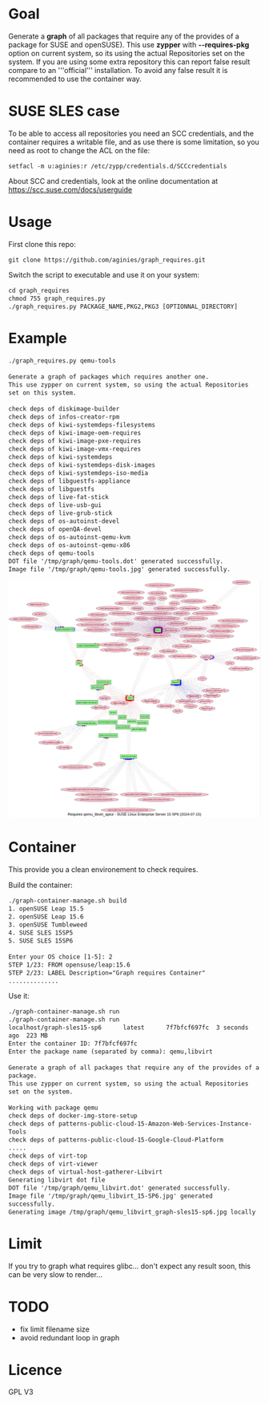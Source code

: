 # Goal

Generate a **graph** of all packages that require any of the provides of a package for SUSE and openSUSE).
This use **zypper** with **--requires-pkg** option on current system, so its using the actual Repositories set on the system.
If you are using some extra repository this can report false result compare to an '''official''' installation.
To avoid any false result it is recommended to use the container way.

# SUSE SLES case

To be able to access all repositories you need an SCC credentials, and the container requires a writable file, and as use there is some limitation, so you need as root to change the ACL on the file:
```shell
setfacl -m u:aginies:r /etc/zypp/credentials.d/SCCcredentials
```

About SCC and credentials, look at the online documentation at https://scc.suse.com/docs/userguide

# Usage

First clone this repo:
```shell
git clone https://github.com/aginies/graph_requires.git
```

Switch the script to executable and use it on your system:
```shell
cd graph_requires
chmod 755 graph_requires.py
./graph_requires.py PACKAGE_NAME,PKG2,PKG3 [OPTIONNAL_DIRECTORY]
```

# Example

```shell
./graph_requires.py qemu-tools

Generate a graph of packages which requires another one.
This use zypper on current system, so using the actual Repositories set on this system.

check deps of diskimage-builder
check deps of infos-creator-rpm
check deps of kiwi-systemdeps-filesystems
check deps of kiwi-image-oem-requires
check deps of kiwi-image-pxe-requires
check deps of kiwi-image-vmx-requires
check deps of kiwi-systemdeps
check deps of kiwi-systemdeps-disk-images
check deps of kiwi-systemdeps-iso-media
check deps of libguestfs-appliance
check deps of libguestfs
check deps of live-fat-stick
check deps of live-usb-gui
check deps of live-grub-stick
check deps of os-autoinst-devel
check deps of openQA-devel
check deps of os-autoinst-qemu-kvm
check deps of os-autoinst-qemu-x86
check deps of qemu-tools
DOT file '/tmp/graph/qemu-tools.dot' generated successfully.
Image file '/tmp/graph/qemu-tools.jpg' generated successfully.
```

![image](https://github.com/aginies/graph_requires/blob/db7ab2f046a0b4a966aa255abc7173f7fc919df2/examples/qemu_libvirt_spice_graph-sles15-sp6.jpg)

# Container

This provide you a clean environement to check requires.

Build the container:
```shell
./graph-container-manage.sh build
1. openSUSE Leap 15.5
2. openSUSE Leap 15.6
3. openSUSE Tumbleweed
4. SUSE SLES 15SP5
5. SUSE SLES 15SP6

Enter your OS choice [1-5]: 2
STEP 1/23: FROM opensuse/leap:15.6
STEP 2/23: LABEL Description="Graph requires Container"
..............
```

Use it:
```shell
./graph-container-manage.sh run
./graph-container-manage.sh run
localhost/graph-sles15-sp6      latest      7f7bfcf697fc  3 seconds ago  223 MB
Enter the container ID: 7f7bfcf697fc
Enter the package name (separated by comma): qemu,libvirt

Generate a graph of all packages that require any of the provides of a package.
This use zypper on current system, so using the actual Repositories set on the system.

Working with package qemu
check deps of docker-img-store-setup
check deps of patterns-public-cloud-15-Amazon-Web-Services-Instance-Tools
check deps of patterns-public-cloud-15-Google-Cloud-Platform
.....
check deps of virt-top
check deps of virt-viewer
check deps of virtual-host-gatherer-Libvirt
Generating libvirt dot file
DOT file '/tmp/graph/qemu_libvirt.dot' generated successfully.
Image file '/tmp/graph/qemu_libvirt_15-SP6.jpg' generated successfully.
Generating image /tmp/graph/qemu_libvirt_graph-sles15-sp6.jpg locally
```

# Limit

If you try to graph what requires glibc... don't expect any result soon, this can be very slow to render...

# TODO

* fix limit filename size
* avoid redundant loop in graph

# Licence

GPL V3
